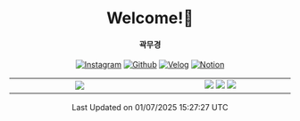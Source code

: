 <div align="center">
 
# Welcome!👋

 #### 곽무경
 [![Instagram](https://img.shields.io/badge/Instagram-E4405F?style=flat-square&logo=Instagram&logoColor=white)](https://www.instagram.com/kwakmu18)
 [![Github](https://img.shields.io/badge/GitHub-181717?style=flat-square&logo=github&logoColor=white)](https://www.github.com/kwakmu18)
 [![Velog](https://img.shields.io/badge/Naver%20Blog-20C997?style=flat-square&logo=naver&logoColor=white)](https://blog.naver.com/mckkk119)
 [![Notion](https://img.shields.io/badge/Portfolio-181717?style=flat-square&logo=notion&logoColor=white)](https://kwakmu18.github.io/portfolio)
 
<table frame=void>
 <tr>
  <td align="center" width=500px>
   <img src="https://github-readme-stats.vercel.app/api/wakatime?username=kwakmu18&layout=compact&count_private=true">
  </td>
  <td align="center" width=500px>
   <img src="https://github-readme-stats.vercel.app/api/top-langs/?username=kwakmu18&layout=compact&theme=vue&link=https://github.com/kwakmu18/github-readme-stats">
   <img src="http://mazassumnida.wtf/api/v2/generate_badge?boj=mckkk119">
   <img src="http://mazandi.herokuapp.com/api?handle=mckkk119&theme=warm">
  </td>
 </tr>
</table>


<!--START_SECTION:waka-->

 Last Updated on 01/07/2025 15:27:27 UTC
<!--END_SECTION:waka-->

</div>
